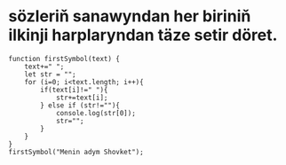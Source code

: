 # sözleriň sanawyndan her biriniň ilkinji harplaryndan täze setir döret.
```
function firstSymbol(text) {
    text+=" ";
    let str = "";
    for (i=0; i<text.length; i++){
        if(text[i]!=" "){
            str+=text[i];
        } else if (str!=""){
            console.log(str[0]);    
            str="";        
        }
    }
}
firstSymbol("Menin adym Shovket");
```
